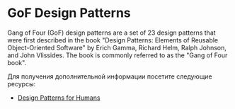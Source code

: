 # GoF Design Patterns

Gang of Four (GoF) design patterns are a set of 23 design patterns that were first described in the book "Design Patterns: Elements of Reusable Object-Oriented Software" by Erich Gamma, Richard Helm, Ralph Johnson, and John Vlissides. The book is commonly referred to as the "Gang of Four book".

Для получения дополнительной информации посетите следующие ресурсы:

- [Design Patterns for Humans](https://github.com/kamranahmedse/design-patterns-for-humans)
